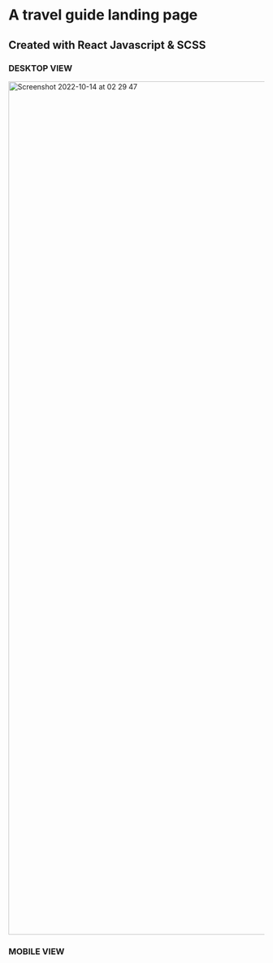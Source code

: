 # A travel guide landing page
## Created with React Javascript & SCSS
### DESKTOP VIEW
<img width="1680" alt="Screenshot 2022-10-14 at 02 29 47" src="https://user-images.githubusercontent.com/94241498/195742475-311f5203-7aa4-4d00-baaa-c50d9bd51fd0.png">

### MOBILE VIEW
